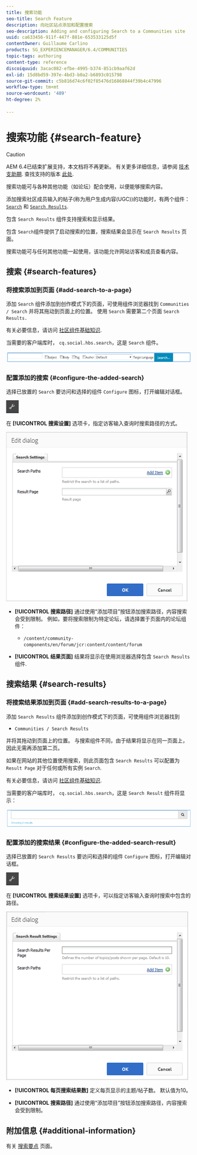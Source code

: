 ```yaml
---
title: 搜索功能
seo-title: Search Feature
description: 向社区站点添加和配置搜索
seo-description: Adding and configuring Search to a Communities site
uuid: ca633456-911f-447f-881e-653533125d5f
contentOwner: Guillaume Carlino
products: SG_EXPERIENCEMANAGER/6.4/COMMUNITIES
topic-tags: authoring
content-type: reference
discoiquuid: 3acac082-efbe-4995-b374-851cb9aaf62d
exl-id: 15d8bd59-397e-4bd3-b0a2-b6893c015798
source-git-commit: c5b816d74c6f02f85476d16868844f39b4c47996
workflow-type: tm+mt
source-wordcount: '489'
ht-degree: 2%

---
```


# 搜索功能 {#search-feature}

>[!CAUTION]
>
>AEM 6.4已结束扩展支持，本文档将不再更新。 有关更多详细信息，请参阅 [技术支助期](https://helpx.adobe.com/cn/support/programs/eol-matrix.html). 查找支持的版本 [此处](https://experienceleague.adobe.com/docs/).

搜索功能可与各种其他功能（如论坛）配合使用，以便能够搜索内容。

添加搜索社区成员输入的帖子(称为用户生成内容(UGC))的功能时，有两个组件： [ `Search`](#search-features) 和 [ `Search Results`](#search-results).

包含 `Search Results` 组件支持搜索和显示结果。

包含 `Search`组件提供了启动搜索的位置，搜索结果会显示在 `Search Results` 页面。

搜索功能可与任何其他功能一起使用，该功能允许网站访客和成员查看内容。

## 搜索 {#search-features}

### 将搜索添加到页面 {#add-search-to-a-page}

添加 `Search` 组件添加到创作模式下的页面，可使用组件浏览器找到 `Communities / Search` 并将其拖动到页面上的位置。 使用 `Search` 需要第二个页面 `Search Results.`

有关必要信息，请访问 [社区组件基础知识](basics.md).

当需要的客户端库时， `cq.social.hbs.search`，这是 `Search` 组件。

![chlimage_1-373](assets/chlimage_1-373.png)

### 配置添加的搜索 {#configure-the-added-search}

选择已放置的 `Search` 要访问和选择的组件 `Configure` 图标，打开编辑对话框。

![chlimage_1-374](assets/chlimage_1-374.png)

在 **[!UICONTROL 搜索设置]** 选项卡，指定访客输入查询时搜索路径的方式。

![chlimage_1-375](assets/chlimage_1-375.png)

* **[!UICONTROL 搜索路径]**
通过使用“添加项目”按钮添加搜索路径，内容搜索会受到限制。 例如，要将搜索限制为特定论坛，请选择置于页面内的论坛组件：

   * `/content/community-components/en/forum/jcr:content/content/forum`

* **[!UICONTROL 结果页面]**
结果将显示在使用浏览器选择包含 
`Search Results` 组件.

## 搜索结果 {#search-results}

### 将搜索结果添加到页面 {#add-search-results-to-a-page}

添加 `Search Results` 组件添加到创作模式下的页面，可使用组件浏览器找到

* `Communities / Search Results`

并将其拖动到页面上的位置。 与搜索组件不同，由于结果将显示在同一页面上，因此无需再添加第二页。

如果在网站的其他位置使用搜索，则此页面包含 `Search Results` 可以配置为 `Result Page` 对于任何或所有实例 `Search`.

有关必要信息，请访问 [社区组件基础知识](basics.md).

当需要的客户端库时， `cq.social.hbs.search`，这是 `Search Result` 组件将显示：

![chlimage_1-376](assets/chlimage_1-376.png)

### 配置添加的搜索结果 {#configure-the-added-search-result}

选择已放置的 `Search Results` 要访问和选择的组件 `Configure` 图标，打开编辑对话框。

![chlimage_1-377](assets/chlimage_1-377.png)

在 **[!UICONTROL 搜索结果设置]** 选项卡，可以指定访客输入查询时搜索中包含的路径。

![chlimage_1-378](assets/chlimage_1-378.png)

* **[!UICONTROL 每页搜索结果数]**
定义每页显示的主题/帖子数。 默认值为10。

* **[!UICONTROL 搜索路径]**
通过使用“添加项目”按钮添加搜索路径，内容搜索会受到限制。

## 附加信息 {#additional-information}

有关 [搜索要点](search-implementation.md) 页面。
